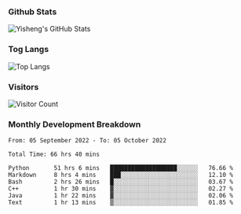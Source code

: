 ### Github Stats
![Yisheng's GitHub Stats](https://github-readme-stats-9qabuvhk1-gongyisheng.vercel.app/api?username=gongyisheng&count_private=true&show_icons=true)
### Tog Langs
![Top Langs](https://github-readme-stats-9qabuvhk1-gongyisheng.vercel.app/api/top-langs/?username=gongyisheng&layout=compact)
### Visitors
![Visitor Count](https://profile-counter.glitch.me/gongyisheng/count.svg)
### Monthly Development Breakdown
<!--START_SECTION:waka-->

```text
From: 05 September 2022 - To: 05 October 2022

Total Time: 66 hrs 40 mins

Python       51 hrs 6 mins   ███████████████████░░░░░░   76.66 %
Markdown     8 hrs 4 mins    ███░░░░░░░░░░░░░░░░░░░░░░   12.10 %
Bash         2 hrs 26 mins   █░░░░░░░░░░░░░░░░░░░░░░░░   03.67 %
C++          1 hr 30 mins    ▓░░░░░░░░░░░░░░░░░░░░░░░░   02.27 %
Java         1 hr 22 mins    ▓░░░░░░░░░░░░░░░░░░░░░░░░   02.06 %
Text         1 hr 13 mins    ▒░░░░░░░░░░░░░░░░░░░░░░░░   01.85 %
```

<!--END_SECTION:waka-->
